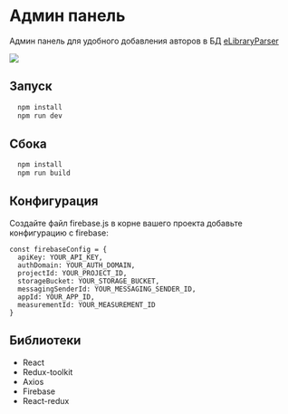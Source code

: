# Админ панель

Админ панель для удобного добавления авторов в БД [eLibraryParser](https://github.com/Avecoder/eLibraryParser)

![](https://res.cloudinary.com/rttj/image/upload/v1659232875/portfolio/el_teacqn.png)

## Запуск

```bash
  npm install
  npm run dev 
```


## Сбока

```bash
  npm install
  npm run build 
```
    
## Конфигурация

Создайте файл firebase.js в корне вашего проекта добавьте конфигурацию с firebase:

```
const firebaseConfig = {
  apiKey: YOUR_API_KEY,
  authDomain: YOUR_AUTH_DOMAIN,
  projectId: YOUR_PROJECT_ID,
  storageBucket: YOUR_STORAGE_BUCKET,
  messagingSenderId: YOUR_MESSAGING_SENDER_ID,
  appId: YOUR_APP_ID,
  measurementId: YOUR_MEASUREMENT_ID
}
```


## Библиотеки

- React
- Redux-toolkit
- Axios
- Firebase
- React-redux




